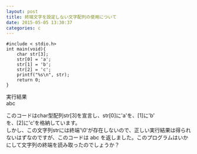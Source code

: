 ```yaml
---
layout: post
title: 終端文字を設定しない文字配列の使用について
date: 2015-05-05 13:30:37
categories: c
---
```

<!-- {% raw %} -->
<pre><code>#include &lt; stdio.h&gt;
int main(void){
    char str[3];
    str[0] = 'a';
    str[1] = 'b';
    str[2] = 'c';
    printf("%s\n", str);
    return 0;
}
</code></pre>

<p>実行結果<br>
abc</p>

<p>このコードはchar型配列str[3]を宣言し、str[0]に'a'を、[1]に'b'<br>
を、[2]に'c'を格納しています。<br>
しかし、この文字列strには終端'\0'が存在しないので、正しい実行結果は得られないはずなのですが、このコードは abc を返しました。このプログラムはいかにして文字列の終端を読み取ったのでしょうか？</p>
<!-- {% endraw %} -->
